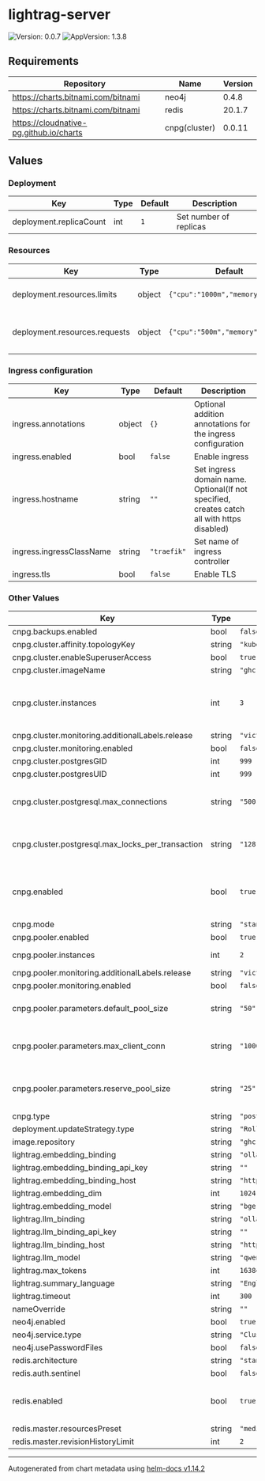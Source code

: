# lightrag-server

![Version: 0.0.7](https://img.shields.io/badge/Version-0.0.7-informational?style=flat-square) ![AppVersion: 1.3.8](https://img.shields.io/badge/AppVersion-1.3.8-informational?style=flat-square)

## Requirements

| Repository | Name | Version |
|------------|------|---------|
| https://charts.bitnami.com/bitnami | neo4j | 0.4.8 |
| https://charts.bitnami.com/bitnami | redis | 20.1.7 |
| https://cloudnative-pg.github.io/charts | cnpg(cluster) | 0.0.11 |

## Values

### Deployment

| Key | Type | Default | Description |
|-----|------|---------|-------------|
| deployment.replicaCount | int | `1` | Set number of replicas |

### Resources

| Key | Type | Default | Description |
|-----|------|---------|-------------|
| deployment.resources.limits | object | `{"cpu":"1000m","memory":"2Gi"}` | Resource limits for web pods |
| deployment.resources.requests | object | `{"cpu":"500m","memory":"1Gi"}` | Resource requests for web pods |

### Ingress configuration

| Key | Type | Default | Description |
|-----|------|---------|-------------|
| ingress.annotations | object | `{}` | Optional addition annotations for the ingress configuration |
| ingress.enabled | bool | `false` | Enable ingress |
| ingress.hostname | string | `""` | Set ingress domain name. Optional(If not specified, creates catch all with https disabled) |
| ingress.ingressClassName | string | `"traefik"` | Set name of ingress controller |
| ingress.tls | bool | `false` | Enable TLS |

### Other Values

| Key | Type | Default | Description |
|-----|------|---------|-------------|
| cnpg.backups.enabled | bool | `false` |  |
| cnpg.cluster.affinity.topologyKey | string | `"kubernetes.io/hostname"` |  |
| cnpg.cluster.enableSuperuserAccess | bool | `true` |  |
| cnpg.cluster.imageName | string | `"ghcr.io/eric-zadara/pgvector:17.4-0.8.0"` |  |
| cnpg.cluster.instances | int | `3` | Number of psql replicas. 1 is master, N-1 are replica |
| cnpg.cluster.monitoring.additionalLabels.release | string | `"victoria-metrics-k8s-stack"` |  |
| cnpg.cluster.monitoring.enabled | bool | `false` |  |
| cnpg.cluster.postgresGID | int | `999` |  |
| cnpg.cluster.postgresUID | int | `999` |  |
| cnpg.cluster.postgresql.max_connections | string | `"500"` | Max psql connections. Default was 100 |
| cnpg.cluster.postgresql.max_locks_per_transaction | string | `"128"` | Max locks per transaction. Default was 64 |
| cnpg.enabled | bool | `true` | Enable preconfigured cloudnative-pg psql configuration |
| cnpg.mode | string | `"standalone"` |  |
| cnpg.pooler.enabled | bool | `true` |  |
| cnpg.pooler.instances | int | `2` | Number of psql poolers |
| cnpg.pooler.monitoring.additionalLabels.release | string | `"victoria-metrics-k8s-stack"` |  |
| cnpg.pooler.monitoring.enabled | bool | `false` |  |
| cnpg.pooler.parameters.default_pool_size | string | `"50"` | Pool size. Default was 25 |
| cnpg.pooler.parameters.max_client_conn | string | `"1000"` | Max client connections, default was 1000 |
| cnpg.pooler.parameters.reserve_pool_size | string | `"25"` | Reservice pool size, default was 0/disabled |
| cnpg.type | string | `"postgresql"` |  |
| deployment.updateStrategy.type | string | `"RollingUpdate"` |  |
| image.repository | string | `"ghcr.io/hkuds/lightrag"` |  |
| lightrag.embedding_binding | string | `"ollama"` |  |
| lightrag.embedding_binding_api_key | string | `""` |  |
| lightrag.embedding_binding_host | string | `"http://ollama.ollama.svc.cluster.local:11434"` |  |
| lightrag.embedding_dim | int | `1024` |  |
| lightrag.embedding_model | string | `"bge-m3:latest"` |  |
| lightrag.llm_binding | string | `"ollama"` |  |
| lightrag.llm_binding_api_key | string | `""` |  |
| lightrag.llm_binding_host | string | `"http://ollama.ollama.svc.cluster.local:11434"` |  |
| lightrag.llm_model | string | `"qwen3:32b"` |  |
| lightrag.max_tokens | int | `16384` |  |
| lightrag.summary_language | string | `"English"` |  |
| lightrag.timeout | int | `300` |  |
| nameOverride | string | `""` |  |
| neo4j.enabled | bool | `true` |  |
| neo4j.service.type | string | `"ClusterIP"` |  |
| neo4j.usePasswordFiles | bool | `false` |  |
| redis.architecture | string | `"standalone"` |  |
| redis.auth.sentinel | bool | `false` |  |
| redis.enabled | bool | `true` | Enable preconfigured redis configuration |
| redis.master.resourcesPreset | string | `"medium"` |  |
| redis.master.revisionHistoryLimit | int | `2` |  |

----------------------------------------------
Autogenerated from chart metadata using [helm-docs v1.14.2](https://github.com/norwoodj/helm-docs/releases/v1.14.2)
